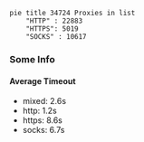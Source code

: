 
```mermaid
pie title 34724 Proxies in list
    "HTTP" : 22883
    "HTTPS": 5019
    "SOCKS" : 10617
```

### Some Info
#### Average Timeout

- mixed: 2.6s
- http: 1.2s
- https: 8.6s
- socks: 6.7s